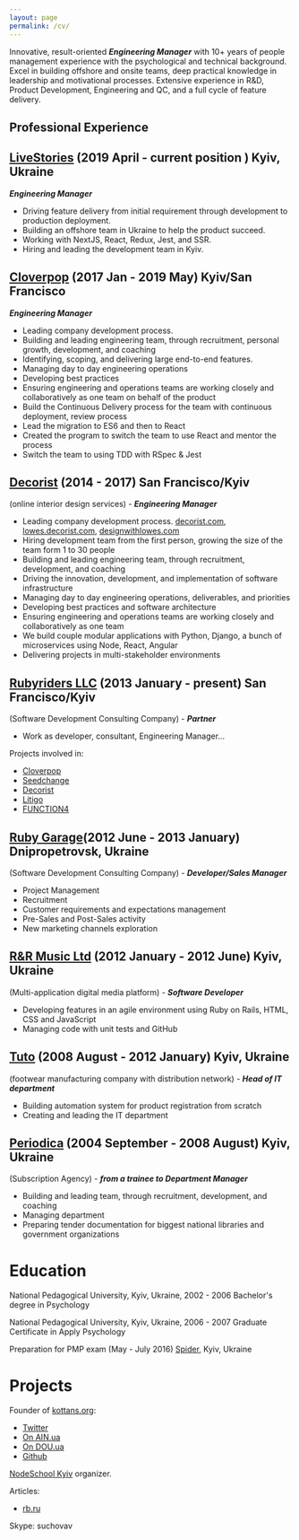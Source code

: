 ```yaml
---
layout: page
permalink: /cv/
---
```


Innovative, result-oriented ***Engineering Manager*** with 10+ years of people management experience with the psychological and technical background. Excel in building offshore and onsite teams, deep practical knowledge in leadership and motivational processes. Extensive experience in R&D, Product Development, Engineering and QC, and a full cycle of feature delivery.

## Professional Experience

<!-- Livestories -->

## [LiveStories](https://www.livestories.com/statistics) (2019 April - current position ) Kyiv, Ukraine

***Engineering Manager***

* Driving feature delivery from initial requirement through development to production deployment.
* Building an offshore team in Ukraine to help the product succeed.
* Working with NextJS, React, Redux, Jest, and SSR.
* Hiring and leading the development team in Kyiv.

<!-- Cloverpop -->

## [Cloverpop](https://www.cloverpop.com/) (2017 Jan - 2019 May) Kyiv/San Francisco

***Engineering Manager***

* Leading company development process.
* Building and leading engineering team, through recruitment, personal growth, development, and
coaching
* Identifying, scoping, and delivering large end-to-end features.
* Managing day to day engineering operations
* Developing best practices
* Ensuring engineering and operations teams are working closely and collaboratively as one team
on behalf of the product
* Build the Continuous Delivery process for the team with continuous deployment, review process
* Lead the migration to ES6 and then to React
* Created the program to switch the team to use React and mentor the process
* Switch the team to using TDD with RSpec & Jest

<!-- Cloverpop -->

<!-- DECORIST -->

## [Decorist](https://www.decorist.com/) (2014 - 2017) San Francisco/Kyiv

(online interior design services) - ***Engineering Manager***

* Leading company development process.
 [decorist.com](https://decorist.com/), [lowes.decorist.com](http://lowes.decorist.com/), [designwithlowes.com](https://www.designwithlowes.com/)
* Hiring development team from the first person, growing the size of the team form 1 to 30 people
* Building and leading engineering team, through recruitment, development, and
coaching
* Driving the innovation, development, and implementation of software infrastructure
* Managing day to day engineering operations, deliverables, and priorities
* Developing best practices and software architecture
* Ensuring engineering and operations teams are working closely and collaboratively as one team
* We build couple modular applications with Python, Django, a bunch of microservices using Node, React, Angular
* Delivering projects in multi-stakeholder environments

<!-- DECORIST -->

<!-- RUBYRIDERS -->

## [Rubyriders LLC](http://www.rubyriders.com/) (2013 January - present) San Francisco/Kyiv

(Software Development Consulting Company) - ***Partner***

* Work as developer, consultant, Engineering Manager...

Projects involved in:

* [Cloverpop](https://www.cloverpop.com/)
* [Seedchange](https://www.seedchange.com/)
* [Decorist](https://www.decorist.com/)
* [Litigo](http://www.litigo.org/)
* [FUNCTION4](http://fn4.us/)

<!-- RUBYRIDERS -->

<!-- RUBYGARAGE -->

## [Ruby Garage](https://rubygarage.org/)(2012 June - 2013 January) Dnipropetrovsk, Ukraine

(Software Development Consulting Company) - ***Developer/Sales Manager***

* Project Management
* Recruitment
* Customer requirements and expectations management
* Pre-Sales and Post-Sales activity
* New marketing channels exploration

<!-- RUBYGARAGE -->

<!-- TUNHOG -->

## [R&R Music Ltd](https://www.linkedin.com/company/1938618) (2012 January - 2012 June) Kyiv, Ukraine

(Multi-application digital media platform) - ***Software Developer***

* Developing features in an agile environment using Ruby on Rails, HTML, CSS and JavaScript
* Managing code with unit tests and GitHub

<!-- TUNHOG -->

<!-- TUTO -->

## [Tuto](http://tuto.bigopt.com/) (2008 August - 2012 January) Kyiv, Ukraine

(footwear manufacturing company with distribution network) - ***Head of IT department***

* Building automation system for product registration from scratch
* Creating and leading the IT department

<!-- TUNHOG -->

<!-- PERIODICA -->

## [Periodica](http://www.periodik.com.ua/) (2004 September - 2008 August) Kyiv, Ukraine

(Subscription Agency) - ***from a trainee to Department Manager***
<!-- TODO fix this -->

* Building and leading team, through recruitment, development, and
coaching
* Managing department
* Preparing tender documentation for biggest national libraries and government organizations

<!-- PERIODICA -->

# Education

National Pedagogical University, Kyiv, Ukraine, 2002 - 2006 Bachelor's degree in Psychology

National Pedagogical University, Kyiv, Ukraine, 2006 - 2007 Graduate Certificate in Apply Psychology
<!-- TODO University in front of the courses -->
Preparation for PMP exam (May - July 2016) [Spider](http://spiderproject.com.ua/en/certification/calendar/), Kyiv, Ukraine

# Projects

Founder of [kottans.org](http://kottans.org/):

* [Twitter](https://twitter.com/kottans_org)
* [On AIN.ua](http://ain.ua/tag/kottans)
* [On DOU.ua](https://dou.ua/forums/tags/kottans.org/)
* [Github](https://github.com/Kottans)

<!-- Founder of [Rubyschool](http://rubyschool.co/) -->
[NodeSchool Kyiv](https://nodeschool.io/kyiv/) organizer.

Articles:

* [rb.ru](http://rb.ru/author/sychov/)

Skype: suchovav

